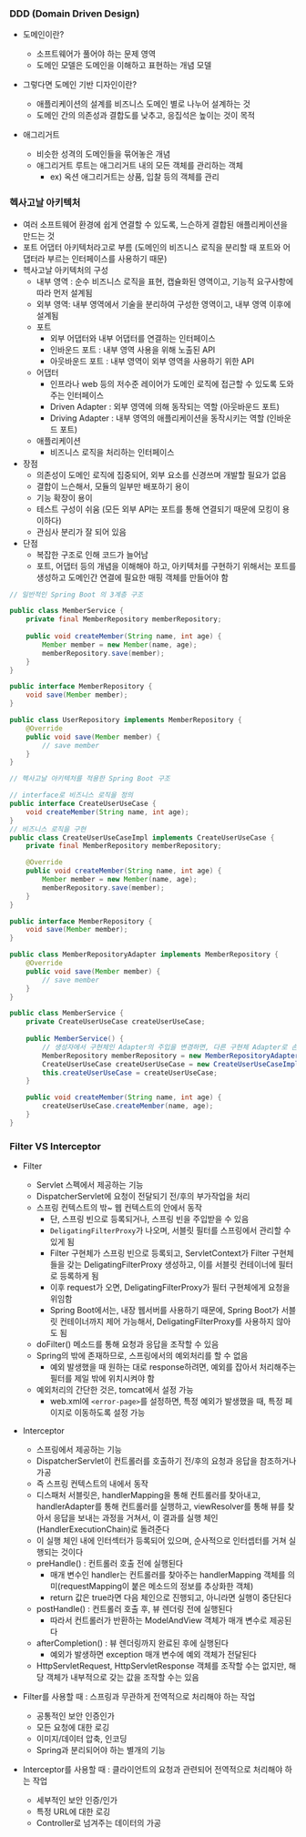 ### DDD (Domain Driven Design)
- 도메인이란? 
  - 소프트웨어가 풀어야 하는 문제 영역
  - 도메인 모델은 도메인을 이해하고 표현하는 개념 모델
- 그렇다면 도메인 기반 디자인이란?
  - 애플리케이션의 설계를 비즈니스 도메인 별로 나누어 설계하는 것
  - 도메인 간의 의존성과 결합도를 낮추고, 응집석은 높이는 것이 목적

- 애그리거트
  - 비슷한 성격의 도메인들을 묶어놓은 개념
  - 애그리거트 루트는 애그리거트 내의 모든 객체를 관리하는 객체
    - ex) 옥션 애그리거트는 상품, 입찰 등의 객체를 관리

### 헥사고날 아키텍처
- 여러 소프트웨어 환경에 쉽게 연결할 수 있도록, 느슨하게 결합된 애플리케이션을 만드는 것
- 포트 어댑터 아키텍처라고로 부름 (도메인의 비즈니스 로직을 분리할 때 포트와 어댑터라 부르는 인터페이스를 사용하기 때문)
- 헥사고날 아키텍처의 구성
  - 내부 영역 : 순수 비즈니스 로직을 표현, 캡슐화된 영역이고, 기능적 요구사항에 따라 먼저 설계됨
  - 외부 영역: 내부 영역에서 기술을 분리하여 구성한 영역이고, 내부 영역 이후에 설계됨
  - 포트
    - 외부 어댑터와 내부 어댑터를 연결하는 인터페이스
    - 인바운드 포트 : 내부 영역 사용을 위해 노출된 API
    - 아웃바운드 포트 : 내부 영역이 외부 영역을 사용하기 위한 API
  - 어댑터
    - 인프라나 web 등의 저수준 레이어가 도메인 로직에 접근할 수 있도록 도와주는 인터페이스
    - Driven Adapter : 외부 영역에 의해 동작되는 역할 (아웃바운드 포트)
    - Driving Adapter : 내부 영역의 애플리케이션을 동작시키는 역할 (인바운드 포트)
  - 애플리케이션
    - 비즈니스 로직을 처리하는 인터페이스
- 장점
  - 의존성이 도메인 로직에 집중되어, 외부 요소를 신경쓰며 개발할 필요가 없음
  - 결합이 느슨해서, 모듈의 일부만 배포하기 용이
  - 기능 확장이 용이
  - 테스트 구성이 쉬움 (모든 외부 API는 포트를 통해 연결되기 때문에 모킹이 용이하다)
  - 관심사 분리가 잘 되어 있음
- 단점
  - 복잡한 구조로 인해 코드가 늘어남
  - 포트, 어댑터 등의 개념을 이해해야 하고, 아키텍처를 구현하기 위해서는 포트를 생성하고 도메인간 연결에 필요한 매핑 객체를 만들어야 함

```java
// 일반적인 Spring Boot 의 3계층 구조

public class MemberService {
	private final MemberRepository memberRepository;
	
	public void createMember(String name, int age) {
        Member member = new Member(name, age);
        memberRepository.save(member);
    }
}

public interface MemberRepository {
    void save(Member member);
}

public class UserRepository implements MemberRepository {
    @Override
    public void save(Member member) {
        // save member
    }
}
```

```java
// 헥사고날 아키텍처를 적용한 Spring Boot 구조

// interface로 비즈니스 로직을 정의
public interface CreateUserUseCase {
    void createMember(String name, int age);
}
// 비즈니스 로직을 구현
public class CreateUserUseCaseImpl implements CreateUserUseCase {
    private final MemberRepository memberRepository;

    @Override
    public void createMember(String name, int age) {
        Member member = new Member(name, age);
        memberRepository.save(member);
    }
}

public interface MemberRepository {
    void save(Member member);
}

public class MemberRepositoryAdapter implements MemberRepository {
    @Override
    public void save(Member member) {
        // save member
    }
}

public class MemberService {
    private CreateUserUseCase createUserUseCase;
	
    public MemberService() {
        // 생성자에서 구현체인 Adapter의 주입을 변경하면, 다른 구현체 Adapter로 손쉽게 변경할 수 있다
        MemberRepository memberRepository = new MemberRepositoryAdapter();
        CreateUserUseCase createUserUseCase = new CreateUserUseCaseImpl(memberRepository);
        this.createUserUseCase = createUserUseCase;
    }

    public void createMember(String name, int age) {
        createUserUseCase.createMember(name, age);
    }
}
```
### Filter VS Interceptor
- Filter
  - Servlet 스펙에서 제공하는 기능
  - DispatcherServlet에 요청이 전달되기 전/후의 부가작업을 처리
  - 스프링 컨텍스트의 밖~ 웹 컨텍스트의 안에서 동작
    - 단, 스프링 빈으로 등록되거나, 스프링 빈을 주입받을 수 있음
    - `DeligatingFilterProxy`가 나오며, 서블릿 필터를 스프링에서 관리할 수 있게 됨
    - Filter 구현체가 스프링 빈으로 등록되고, ServletContext가 Filter 구현체들을 갖는 DeligatingFilterProxy 생성하고, 이를 서블릿 컨테이너에 필터로 등록하게 됨
    - 이후 request가 오면, DeligatingFilterProxy가 필터 구현체에게 요청을 위임함
    - Spring Boot에서는, 내장 웹서버를 사용하기 때문에, Spring Boot가 서블릿 컨테이너까지 제어 가능해서, DeligatingFilterProxy를 사용하지 않아도 됨
  - doFilter() 메소드를 통해 요청과 응답을 조작할 수 있음
  - Spring의 밖에 존재하므로, 스프링에서의 예외처리를 할 수 없음
    - 예외 발생했을 때 원하는 대로 response하려면, 예외를 잡아서 처리해주는 필터를 제일 밖에 위치시켜야 함
  - 예외처리의 간단한 것은, tomcat에서 설정 가능
    - web.xml에 `<error-page>`를 설정하면, 특정 예외가 발생했을 때, 특정 페이지로 이동하도록 설정 가능

- Interceptor
  - 스프링에서 제공하는 기능
  - DispatcherServlet이 컨트롤러를 호출하기 전/후의 요청과 응답을 참조하거나 가공
  - 즉 스프링 컨텍스트의 내에서 동작
  - 디스패처 서블릿은, handlerMapping을 통해 컨트롤러를 찾아내고, handlerAdapter를 통해 컨트롤러를 실행하고, viewResolver를 통해 뷰를 찾아서 응답을 보내는 과정을 거쳐서, 이 결과를 실행 체인(HandlerExecutionChain)로 돌려준다
  - 이 실행 체인 내에 인터섹터가 등록되어 있으며, 순사적으로 인터셉터를 거쳐 실행되는 것이다
  - preHandle() : 컨트롤러 호출 전에 실행된다
    - 매개 변수인 handler는 컨트롤러를 찾아주는 handlerMapping 객체를 의미(requestMapping이 붙은 메소드의 정보를 추상화한 객체)
    - return 값은 true라면 다음 체인으로 진행되고, 아니라면 실행이 중단된다
  - postHandle() : 컨트롤러 호출 후, 뷰 렌더링 전에 실행된다
    - 따라서 컨트롤러가 반환하는 ModelAndView 객체가 매개 변수로 제공된다
  - afterCompletion() : 뷰 렌더링까지 완료된 후에 실행된다
    - 예외가 발생하면 exception 매개 변수에 예외 객체가 전달된다
  - HttpServletRequest, HttpServletResponse 객체를 조작할 수는 없지만, 해당 객체가 내부적으로 갖는 값을 조작할 수는 있음

- Filter를 사용할 때 : 스프링과 무관하게 전역적으로 처리해야 하는 작업
  - 공통적인 보안 인증인가
  - 모든 요청에 대한 로깅
  - 이미지/데이터 압축, 인코딩
  - Spring과 분리되어야 하는 별개의 기능
- Interceptor를 사용할 때 : 클라이언트의 요청과 관련되어 전역적으로 처리해야 하는 작업
  - 세부적인 보안 인증/인가
  - 특정 URL에 대한 로깅
  - Controller로 넘겨주는 데이터의 가공